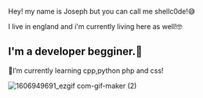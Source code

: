 Hey! my name is Joseph but you can call me shellc0de!😅

I live in england and i'm currently living here as well!🤓

I'm a developer begginer.🔐
------------------------------------------------------

📖I’m currently learning cpp,python php and css!








![1606949691_ezgif com-gif-maker (2)](https://user-images.githubusercontent.com/85492540/121088798-8b652800-c7e6-11eb-8175-e488fb8918b8.gif)






